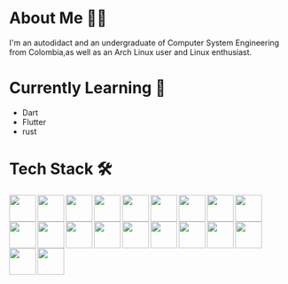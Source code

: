 
# About Me  🧘‍♂️
I'm an autodidact and an undergraduate of Computer System Engineering from Colombia,as well as an Arch Linux user and Linux enthusiast.

# Currently Learning 🌱
* Dart
* Flutter
* rust

# Tech Stack 🛠️
<img align="left" src="https://cdn.jsdelivr.net/gh/devicons/devicon/icons/nodejs/nodejs-original-wordmark.svg" width=48 height=48/>
<img align="left" src="https://cdn.jsdelivr.net/gh/devicons/devicon/icons/javascript/javascript-original.svg" width=48 height=48 />
<img align="left" src="https://cdn.jsdelivr.net/gh/devicons/devicon/icons/java/java-original-wordmark.svg" width=48 height=48 />
<img align="left" src="https://cdn.jsdelivr.net/gh/devicons/devicon/icons/spring/spring-original-wordmark.svg" width=48 height=48 />
<img align="left" src="https://cdn.jsdelivr.net/gh/devicons/devicon/icons/python/python-original-wordmark.svg" width=48 heigth=48 />
<img align="left" src="https://cdn.jsdelivr.net/gh/devicons/devicon/icons/typescript/typescript-original.svg" width=48 height=48 />
<img align="left" src="https://cdn.jsdelivr.net/gh/devicons/devicon/icons/docker/docker-original-wordmark.svg" width=48 height=48/>
<img align="left" src="https://cdn.jsdelivr.net/gh/devicons/devicon/icons/react/react-original-wordmark.svg" width=48 height=48 />
<img align="left" src="https://cdn.jsdelivr.net/gh/devicons/devicon/icons/graphql/graphql-plain-wordmark.svg" width=48 height=48 />
<img align="left" src="https://cdn.jsdelivr.net/gh/devicons/devicon/icons/fastapi/fastapi-original-wordmark.svg" width=48 height=48/>
<img align="left" src="https://cdn.jsdelivr.net/gh/devicons/devicon/icons/bash/bash-original.svg" width=48 height=48 />
<img align="left" src="https://cdn.jsdelivr.net/gh/devicons/devicon/icons/flask/flask-original-wordmark.svg" width=48 height=48/>
<img align="left" src="https://cdn.jsdelivr.net/gh/devicons/devicon/icons/nestjs/nestjs-plain-wordmark.svg" width=48 height=48/>
<img align="left" src="https://cdn.jsdelivr.net/gh/devicons/devicon/icons/mysql/mysql-original-wordmark.svg" width=48 height=48/>
<img align="left" src="https://cdn.jsdelivr.net/gh/devicons/devicon/icons/vim/vim-original.svg" width=48 height=48/>
<img align="left" src="https://cdn.jsdelivr.net/gh/devicons/devicon/icons/c/c-original.svg" width=48 height=48/>
<img align="left" src="https://cdn.jsdelivr.net/gh/devicons/devicon/icons/css3/css3-original-wordmark.svg" width=48 height=48/>
<img align="left" src="https://cdn.jsdelivr.net/gh/devicons/devicon/icons/tailwindcss/tailwindcss-original-wordmark.svg" width=48 height=48/>
<img align="left" src="https://cdn.jsdelivr.net/gh/devicons/devicon/icons/html5/html5-original-wordmark.svg" width=48 height=48/>
<img src="https://cdn.jsdelivr.net/gh/devicons/devicon/icons/github/github-original.svg" width=48 height=48/>
